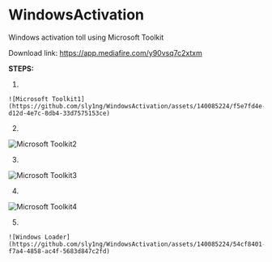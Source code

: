 # WindowsActivation
Windows activation toll using Microsoft Toolkit

Download link: https://app.mediafire.com/y90vsq7c2xtxm

**STEPS:**

1.

    ![Microsoft Toolkit1](https://github.com/sly1ng/WindowsActivation/assets/140085224/f5e7fd4e-d12d-4e7c-8db4-33d7575153ce)

2.

  ![Microsoft Toolkit2](https://github.com/sly1ng/WindowsActivation/assets/140085224/1b87e810-3dfe-487d-8bcc-2b4362020b22)

3.

   ![Microsoft Toolkit3](https://github.com/sly1ng/WindowsActivation/assets/140085224/9eb7e9df-c3e6-4d2f-ad7c-d11b097b635f)

4.

   ![Microsoft Toolkit4](https://github.com/sly1ng/WindowsActivation/assets/140085224/91fc6ccd-fc50-47ae-85d5-1f935986a8da)

5.

    ![Windows Loader](https://github.com/sly1ng/WindowsActivation/assets/140085224/54cf8401-f7a4-4858-ac4f-5683d847c2fd)
